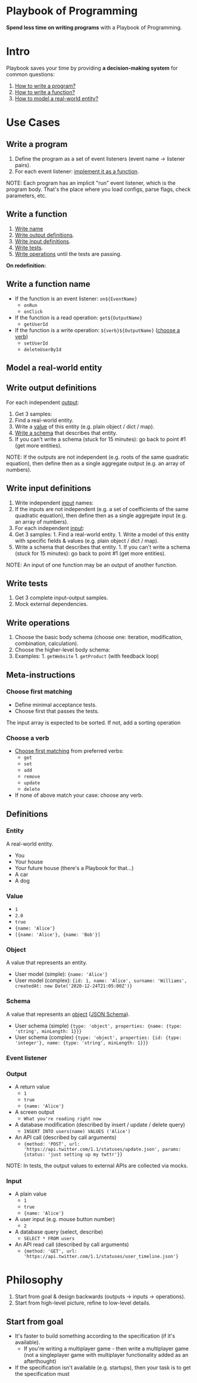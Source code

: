 # Playbook of Programming

**Spend less time on writing programs** with a Playbook of Programming. 

# Intro

Playbook saves your time by providing **a decision-making system** for common questions:

1. [How to write a program?](#write-a-program)
1. [How to write a function?](#write-a-function)
1. [How to model a real-world entity?](#model-a-real-world-entity)

# Use Cases

## Write a program

1. Define the program as a set of event listeners (event name -> listener pairs).
1. For each event listener: [implement it as a function](#write-a-function).

NOTE: Each program has an implicit "run" event listener, which is the program body. That's the place where you load configs, parse flags, check parameters, etc.

## Write a function

1. [Write name](#write-a-function-name)
1. [Write output definitions](#write-output-definitions).
1. [Write input definitions](#write-input-definitions).
1. [Write tests](#write-tests).
1. [Write operations](#write-operations) until the tests are passing.

**On redefinition:**

## Write a function name

* If the function is an event listener: `on${EventName}`
  * `onRun`
  * `onClick`
* If the function is a read operation: `get${OutputName}`
  * `getUserId`
* If the function is a write operation: `${verb}${OutputName}` ([choose a verb](#choose-a-verb))
  * `setUserId`
  * `deleteUserById`
  
## Model a real-world entity

## Write output definitions

For each independent [output](#output):

1. Get 3 samples:
  1. Find a real-world entity.
  1. Write a [value](#value) of this entity (e.g. plain object / dict / map).
1. [Write a schema](#write-a-schema) that describes that entity.
  1. If you can't write a schema (stuck for 15 minutes): go back to point #1 (get more entities).

NOTE: If the outputs are not independent (e.g. roots of the same quadratic equation), then define then as a single aggregate output (e.g. an array of numbers).

## Write input definitions

1. Write independent [input](#input) names:
  1. If the inputs are not independent (e.g. a set of coefficients of the same quadratic equation), then define then as a single aggregate input (e.g. an array of numbers).
1. For each independent [input](#input):
  1. Get 3 samples:
    1. Find a real-world entity.
    1. Write a model of this entity with specific fields & values (e.g. plain object / dict / map).
  1. Write a schema that describes that entity.
    1. If you can't write a schema (stuck for 15 minutes): go back to point #1 (get more entities).

NOTE: An input of one function may be an output of another function.


## Write tests

1. Get 3 complete input-output samples.
1. Mock external dependencies.

## Write operations

1. Choose the basic body schema (choose one: iteration, modification, combination, calculation).
1. Choose the higher-level body schema:
  1. Examples:
    1. `getWebsite`
    1. `getProduct` (with feedback loop)

## Meta-instructions

### Choose first matching

* Define minimal acceptance tests.
* Choose first that passes the tests.

The input array is expected to be sorted. If not, add a sorting operation 

### Choose a verb

* [Choose first matching](#choose-first-matching) from preferred verbs:
  * `get`
  * `set`
  * `add`
  * `remove`
  * `update`
  * `delete`
* If none of above match your case: choose any verb. 

## Definitions

### Entity

A real-world entity.

* You
* Your house
* Your future house (there's a Playbook for that...)
* A car
* A dog

### Value

* `1`
* `2.0`
* `true`
* `{name: 'Alice'}`
* `[{name: 'Alice'}, {name: 'Bob'}]`

### Object

A value that represents an entity.

* User model (simple): `{name: 'Alice'}`
* User model (complex): `{id: 1, name: 'Alice', surname: 'Williams', createdAt: new Date('2020-12-24T21:05:00Z')}` 

### Schema

A value that represents an [object](#object) ([JSON Schema](https://json-schema.org/)).

* User schema (simple) `{type: 'object', properties: {name: {type: 'string', minLength: 1}}}`
* User schema (complex) `{type: 'object', properties: {id: {type: 'integer'}, name: {type: 'string', minLength: 1}}}`

### Event listener

### Output

* A return value
  * `1`
  * `true`
  * `{name: 'Alice'}`
* A screen output
  * `What you're reading right now`
* A database modification (described by insert / update / delete query)
  * `INSERT INTO users(name) VALUES ('Alice')`
* An API call (described by call arguments)
  * `{method: 'POST', url: 'https://api.twitter.com/1.1/statuses/update.json', params: {status: 'just setting up my twttr'}}`
  
NOTE: In tests, the output values to external APIs are collected via mocks.

### Input

* A plain value
  * `1`
  * `true`
  * `{name: 'Alice'}`
* A user input (e.g. mouse button number)
  * `2`
* A database query (select, describe)
  * `SELECT * FROM users`
* An API read call (described by call arguments)
  * `{method: 'GET', url: 'https://api.twitter.com/1.1/statuses/user_timeline.json'}`

# Philosophy

1. Start from goal & design backwards (outputs -> inputs -> operations).
1. Start from high-level picture, refine to low-level details.

## Start from goal

* It's faster to build something according to the specification (if it's available).
  * If you're writing a multiplayer game - then write a multiplayer game (not a singleplayer game with multiplayer functionality added as an afterthought)
* If the specification isn't available (e.g. startups), then your task is to get the specification must 
